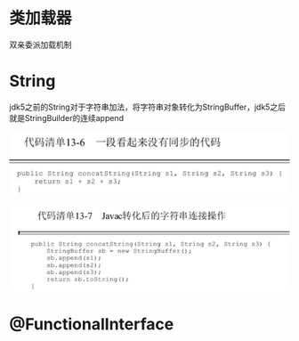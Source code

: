 # 类加载器

双亲委派加载机制

# String

jdk5之前的String对于字符串加法，将字符串对象转化为StringBuffer，jdk5之后就是StringBuilder的连续append

![1721493098292.png](./1721493098292.png)

![1721493109253.png](./1721493109253.png)

# @FunctionalInterface
